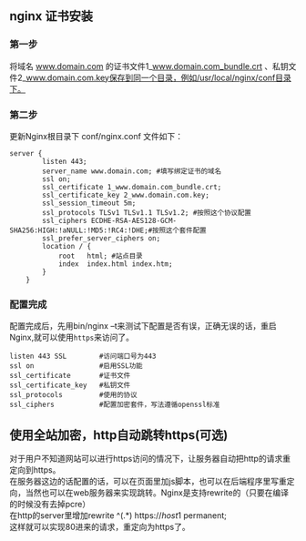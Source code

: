 ## nginx 证书安装 ##

### 第一步 ###
将域名 www.domain.com 的证书文件1_www.domain.com_bundle.crt 、私钥文件2_www.domain.com.key保存到同一个目录，例如/usr/local/nginx/conf目录下。

### 第二步 ###
更新Nginx根目录下 conf/nginx.conf 文件如下：

```
server {
        listen 443;
        server_name www.domain.com; #填写绑定证书的域名
        ssl on;
        ssl_certificate 1_www.domain.com_bundle.crt;
        ssl_certificate_key 2_www.domain.com.key;
        ssl_session_timeout 5m;
        ssl_protocols TLSv1 TLSv1.1 TLSv1.2; #按照这个协议配置
        ssl_ciphers ECDHE-RSA-AES128-GCM-SHA256:HIGH:!aNULL:!MD5:!RC4:!DHE;#按照这个套件配置
        ssl_prefer_server_ciphers on;
        location / {
            root   html; #站点目录
            index  index.html index.htm;
        }
    }
```

### 配置完成 ###
配置完成后，先用bin/nginx –t来测试下配置是否有误，正确无误的话，重启Nginx,就可以使用`https`来访问了。

```
listen 443 SSL        #访问端口号为443
ssl on	              #启用SSL功能
ssl_certificate	      #证书文件
ssl_certificate_key	  #私钥文件
ssl_protocols	      #使用的协议
ssl_ciphers	          #配置加密套件，写法遵循openssl标准
```

## 使用全站加密，http自动跳转https(可选) ##

对于用户不知道网站可以进行https访问的情况下，让服务器自动把http的请求重定向到https。</br>
在服务器这边的话配置的话，可以在页面里加js脚本，也可以在后端程序里写重定向，当然也可以在web服务器来实现跳转。Nginx是支持rewrite的（只要在编译的时候没有去掉pcre）</br>
在http的server里增加rewrite ^(.*) https://$host$1 permanent;</br>
这样就可以实现80进来的请求，重定向为https了。</br>
